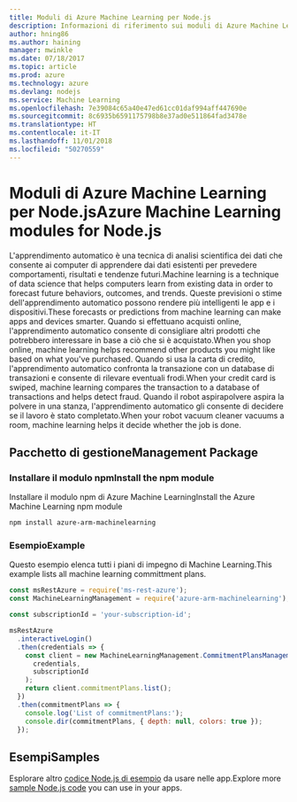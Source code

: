 ```yaml
---
title: Moduli di Azure Machine Learning per Node.js
description: Informazioni di riferimento sui moduli di Azure Machine Learning per Node.js
author: hning86
ms.author: haining
manager: mwinkle
ms.date: 07/18/2017
ms.topic: article
ms.prod: azure
ms.technology: azure
ms.devlang: nodejs
ms.service: Machine Learning
ms.openlocfilehash: 7e39084c65a40e47ed61cc01daf994aff447690e
ms.sourcegitcommit: 8c6935b6591175798b8e37ad0e511864fad3478e
ms.translationtype: HT
ms.contentlocale: it-IT
ms.lasthandoff: 11/01/2018
ms.locfileid: "50270559"
---
```

# <a name="azure-machine-learning-modules-for-nodejs"></a><span data-ttu-id="77fd9-103">Moduli di Azure Machine Learning per Node.js</span><span class="sxs-lookup"><span data-stu-id="77fd9-103">Azure Machine Learning modules for Node.js</span></span>

<span data-ttu-id="77fd9-104">L'apprendimento automatico è una tecnica di analisi scientifica dei dati che consente ai computer di apprendere dai dati esistenti per prevedere comportamenti, risultati e tendenze futuri.</span><span class="sxs-lookup"><span data-stu-id="77fd9-104">Machine learning is a technique of data science that helps computers learn from existing data in order to forecast future behaviors, outcomes, and trends.</span></span> <span data-ttu-id="77fd9-105">Queste previsioni o stime dell'apprendimento automatico possono rendere più intelligenti le app e i dispositivi.</span><span class="sxs-lookup"><span data-stu-id="77fd9-105">These forecasts or predictions from machine learning can make apps and devices smarter.</span></span> <span data-ttu-id="77fd9-106">Quando si effettuano acquisti online, l'apprendimento automatico consente di consigliare altri prodotti che potrebbero interessare in base a ciò che si è acquistato.</span><span class="sxs-lookup"><span data-stu-id="77fd9-106">When you shop online, machine learning helps recommend other products you might like based on what you've purchased.</span></span> <span data-ttu-id="77fd9-107">Quando si usa la carta di credito, l'apprendimento automatico confronta la transazione con un database di transazioni e consente di rilevare eventuali frodi.</span><span class="sxs-lookup"><span data-stu-id="77fd9-107">When your credit card is swiped, machine learning compares the transaction to a database of transactions and helps detect fraud.</span></span> <span data-ttu-id="77fd9-108">Quando il robot aspirapolvere aspira la polvere in una stanza, l'apprendimento automatico gli consente di decidere se il lavoro è stato completato.</span><span class="sxs-lookup"><span data-stu-id="77fd9-108">When your robot vacuum cleaner vacuums a room, machine learning helps it decide whether the job is done.</span></span>

## <a name="management-package"></a><span data-ttu-id="77fd9-109">Pacchetto di gestione</span><span class="sxs-lookup"><span data-stu-id="77fd9-109">Management Package</span></span>


### <a name="install-the-npm-module"></a><span data-ttu-id="77fd9-110">Installare il modulo npm</span><span class="sxs-lookup"><span data-stu-id="77fd9-110">Install the npm module</span></span>

<span data-ttu-id="77fd9-111">Installare il modulo npm di Azure Machine Learning</span><span class="sxs-lookup"><span data-stu-id="77fd9-111">Install the Azure Machine Learning npm module</span></span>

```bash
npm install azure-arm-machinelearning
```

### <a name="example"></a><span data-ttu-id="77fd9-112">Esempio</span><span class="sxs-lookup"><span data-stu-id="77fd9-112">Example</span></span>

<span data-ttu-id="77fd9-113">Questo esempio elenca tutti i piani di impegno di Machine Learning.</span><span class="sxs-lookup"><span data-stu-id="77fd9-113">This example lists all machine learning committment plans.</span></span>

```javascript
const msRestAzure = require('ms-rest-azure');
const MachineLearningManagement = require('azure-arm-machinelearning');

const subscriptionId = 'your-subscription-id';

msRestAzure
  .interactiveLogin()
  .then(credentials => {
    const client = new MachineLearningManagement.CommitmentPlansManagementClient(
      credentials,
      subscriptionId
    );
    return client.commitmentPlans.list();
  })
  .then(commitmentPlans => {
    console.log('List of commitmentPlans:');
    console.dir(commitmentPlans, { depth: null, colors: true });
  });
```

## <a name="samples"></a><span data-ttu-id="77fd9-114">Esempi</span><span class="sxs-lookup"><span data-stu-id="77fd9-114">Samples</span></span>

<span data-ttu-id="77fd9-115">Esplorare altro [codice Node.js di esempio](https://azure.microsoft.com/resources/samples/?platform=nodejs) da usare nelle app.</span><span class="sxs-lookup"><span data-stu-id="77fd9-115">Explore more [sample Node.js code](https://azure.microsoft.com/resources/samples/?platform=nodejs) you can use in your apps.</span></span>

